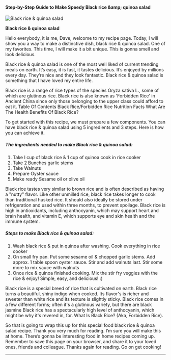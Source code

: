             

#### Step-by-Step Guide to Make Speedy Black rice &amp;amp; quinoa salad

![Black rice &amp; quinoa salad](https://img-global.cpcdn.com/recipes/2ddcfaab1add0208/751x532cq70/black-rice-quinoa-salad-recipe-main-photo.jpg)

**Black rice &amp; quinoa salad**

Hello everybody, it is me, Dave, welcome to my recipe page. Today, I will show you a way to make a distinctive dish, black rice & quinoa salad. One of my favorites. This time, I will make it a bit unique. This is gonna smell and look delicious.

Black rice & quinoa salad is one of the most well liked of current trending meals on earth. It’s easy, it is fast, it tastes delicious. It’s enjoyed by millions every day. They’re nice and they look fantastic. Black rice & quinoa salad is something that I have loved my entire life.

Black rice is a range of rice types of the species Oryza sativa L., some of which are glutinous rice. Black rice is also known as 'Forbidden Rice' in Ancient China since only those belonging to the upper class could afford to eat it. Table Of Contents Black Rice/Forbidden Rice Nutrition Facts What Are The Health Benefits Of Black Rice?

To get started with this recipe, we must prepare a few components. You can have black rice & quinoa salad using 5 ingredients and 3 steps. Here is how you can achieve it.

##### The ingredients needed to make Black rice & quinoa salad:

1.  Take I cup of black rice & 1 cup of quinoa cook in rice cooker
2.  Take 2 Bunches garlic stems
3.  Take Walnuts
4.  Prepare Oyster sauce
5.  Make ready Sesame oil or olive oil

Black rice tastes very similar to brown rice and is often described as having a "nutty" flavor. Like other unmilled rice, black rice takes longer to cook than traditional husked rice. It should also ideally be stored under refrigeration and used within three months, to prevent spoilage. Black rice is high in antioxidants, including anthocyanin, which may support heart and brain health, and vitamin E, which supports eye and skin health and the immune system.

##### Steps to make Black rice & quinoa salad:

1.  Wash black rice & put in quinoa after washing. Cook everything in rice cooker
2.  On small fry pan. Put some sesame oil & chopped garlic stems. Add approx. 1 table spoon oyster sauce. Stir and add walnuts last. Stir some more to mix sauce with walnuts
3.  Once rice & quinoa finished cooking. Mix the stir fry veggies with the rice & enjoy! Simple, easy, and delicious! :)

Black rice is a special breed of rice that is cultivated on earth. Black rice turns a beautiful, shiny indigo when cooked. Its flavor's is richer and sweeter than white rice and its texture is slightly sticky. Black rice comes in a few different forms; often it's a glutinous variety, but there are black jasmine Black rice has a spectacularly high level of anthocyanin, which might be why it's revered in, for. What Is Black Rice? (Aka, Forbidden Rice).

So that is going to wrap this up for this special food black rice & quinoa salad recipe. Thank you very much for reading. I’m sure you will make this at home. There’s gonna be interesting food in home recipes coming up. Remember to save this page on your browser, and share it to your loved ones, friends and colleague. Thanks again for reading. Go on get cooking!

* * *